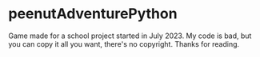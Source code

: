 # peenutAdventurePython
Game made for a school project started in July 2023.
My code is bad, but you can copy it all you want, there's no copyright.
Thanks for reading.

